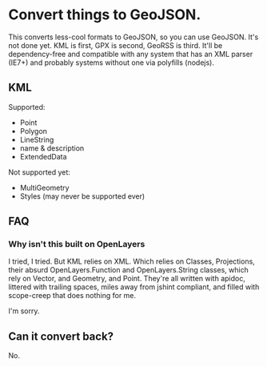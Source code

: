 # Convert things to GeoJSON.

This converts less-cool formats to GeoJSON, so you can use GeoJSON. It's not
done yet. KML is first, GPX is second, GeoRSS is third. It'll be dependency-free
and compatible with any system that has an XML parser (IE7+) and probably
systems without one via polyfills (nodejs).

## KML

Supported:

* Point
* Polygon
* LineString
* name & description
* ExtendedData

Not supported yet:

* MultiGeometry
* Styles (may never be supported ever)

## FAQ

### Why isn't this built on OpenLayers

I tried, I tried. But KML relies on XML. Which relies on Classes, Projections,
their absurd OpenLayers.Function and OpenLayers.String classes, which rely
on Vector, and Geometry, and Point. They're all written with apidoc, littered
with trailing spaces, miles away from jshint compliant, and filled with
scope-creep that does nothing for me.

I'm sorry.

## Can it convert back?

No.
